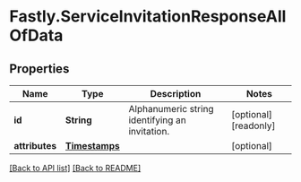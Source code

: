 # Fastly.ServiceInvitationResponseAllOfData

## Properties

Name | Type | Description | Notes
------------ | ------------- | ------------- | -------------
**id** | **String** | Alphanumeric string identifying an invitation. | [optional] [readonly] 
**attributes** | [**Timestamps**](Timestamps.md) |  | [optional] 



[[Back to API list]](../../README.md#endpoints) [[Back to README]](../../README.md)
